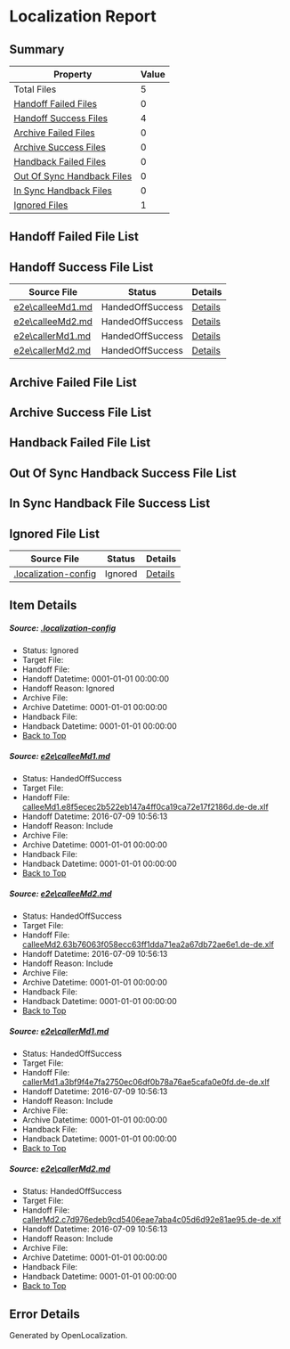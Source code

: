 # <a name='report-top'></a> Localization Report

## Summary
 Property | Value 
 -------- | ----- 
 Total Files | 5
[ Handoff Failed Files ](#handoff-failed-list)| 0
[ Handoff Success Files ](#handoff-success-list)| 4
[ Archive Failed Files ](#archive-failed-list)| 0
[ Archive Success Files ](#archive-success-list)| 0
[ Handback Failed Files ](#handback-failed-list)| 0
[ Out Of Sync Handback Files ](#outofsync-handback-success-list)| 0
[ In Sync Handback Files ](#insync-handback-success-list)| 0
[ Ignored Files ](#ignored-list)| 1

## <a name='handoff-failed-list'></a> Handoff Failed File List

## <a name='handoff-success-list'></a> Handoff Success File List
 Source File | Status | Details 
 ----------- | ------ | ------- 
 [e2e\calleeMd1.md](https://github.com/OpenLocalizationTestOrg/oltest/blob/7013ad454a3cf9cf0584d5bd0ab94f4c1193ada6/e2e/calleeMd1.md) | HandedOffSuccess | [Details](#066f39de848d8efb250af8e90c7fba4f1e543bf51)
 [e2e\calleeMd2.md](https://github.com/OpenLocalizationTestOrg/oltest/blob/7013ad454a3cf9cf0584d5bd0ab94f4c1193ada6/e2e/calleeMd2.md) | HandedOffSuccess | [Details](#ee2cde72136309d1c85fc721003990e932f34a7d2)
 [e2e\callerMd1.md](https://github.com/OpenLocalizationTestOrg/oltest/blob/7013ad454a3cf9cf0584d5bd0ab94f4c1193ada6/e2e/callerMd1.md) | HandedOffSuccess | [Details](#c99bae34f047def8e065df647cb1214b5f29147b3)
 [e2e\callerMd2.md](https://github.com/OpenLocalizationTestOrg/oltest/blob/7013ad454a3cf9cf0584d5bd0ab94f4c1193ada6/e2e/callerMd2.md) | HandedOffSuccess | [Details](#c7187f2339123bd638a2343bfc0b803372404a4c4)

## <a name='archive-failed-list'></a> Archive Failed File List

## <a name='archive-success-list'></a> Archive Success File List

## <a name='handback-failed-list'></a> Handback Failed File List

## <a name='outofsync-handback-success-list'></a> Out Of Sync Handback Success File List

## <a name='insync-handback-success-list'></a> In Sync Handback File Success List

## <a name='ignored-list'></a> Ignored File List
 Source File | Status | Details 
 ----------- | ------ | ------- 
 [.localization-config](https://github.com/OpenLocalizationTestOrg/oltest/blob/7013ad454a3cf9cf0584d5bd0ab94f4c1193ada6/.localization-config) | Ignored | [Details](#3d4f252ac210baf56311d7e97dcc2db10974dbd20)

## Item Details
##### <a name='3d4f252ac210baf56311d7e97dcc2db10974dbd20'></a> Source: [.localization-config](https://github.com/OpenLocalizationTestOrg/oltest/blob/7013ad454a3cf9cf0584d5bd0ab94f4c1193ada6/.localization-config)
* Status: Ignored
* Target File: 
* Handoff File: 
* Handoff Datetime: 0001-01-01 00:00:00
* Handoff Reason: Ignored
* Archive File: 
* Archive Datetime: 0001-01-01 00:00:00
* Handback File: 
* Handback Datetime: 0001-01-01 00:00:00
* [Back to Top](#report-top)

##### <a name='066f39de848d8efb250af8e90c7fba4f1e543bf51'></a> Source: [e2e\calleeMd1.md](https://github.com/OpenLocalizationTestOrg/oltest/blob/7013ad454a3cf9cf0584d5bd0ab94f4c1193ada6/e2e/calleeMd1.md)
* Status: HandedOffSuccess
* Target File: 
* Handoff File: [calleeMd1.e8f5ecec2b522eb147a4ff0ca19ca72e17f2186d.de-de.xlf](https://github.com/OpenLocalizationTestOrg/olhandoff-e2e/blob/3dcd5b893ef6e19510f3dbe3e4ef87f191852bef/ol-handoff/OpenLocalizationTestOrg/oltest-dede-fly/ci/ht/calleeMd1.e8f5ecec2b522eb147a4ff0ca19ca72e17f2186d.de-de.xlf)
* Handoff Datetime: 2016-07-09 10:56:13
* Handoff Reason: Include
* Archive File: 
* Archive Datetime: 0001-01-01 00:00:00
* Handback File: 
* Handback Datetime: 0001-01-01 00:00:00
* [Back to Top](#report-top)

##### <a name='ee2cde72136309d1c85fc721003990e932f34a7d2'></a> Source: [e2e\calleeMd2.md](https://github.com/OpenLocalizationTestOrg/oltest/blob/7013ad454a3cf9cf0584d5bd0ab94f4c1193ada6/e2e/calleeMd2.md)
* Status: HandedOffSuccess
* Target File: 
* Handoff File: [calleeMd2.63b76063f058ecc63ff1dda71ea2a67db72ae6e1.de-de.xlf](https://github.com/OpenLocalizationTestOrg/olhandoff-e2e/blob/3dcd5b893ef6e19510f3dbe3e4ef87f191852bef/ol-handoff/OpenLocalizationTestOrg/oltest-dede-fly/ci/ht/calleeMd2.63b76063f058ecc63ff1dda71ea2a67db72ae6e1.de-de.xlf)
* Handoff Datetime: 2016-07-09 10:56:13
* Handoff Reason: Include
* Archive File: 
* Archive Datetime: 0001-01-01 00:00:00
* Handback File: 
* Handback Datetime: 0001-01-01 00:00:00
* [Back to Top](#report-top)

##### <a name='c99bae34f047def8e065df647cb1214b5f29147b3'></a> Source: [e2e\callerMd1.md](https://github.com/OpenLocalizationTestOrg/oltest/blob/7013ad454a3cf9cf0584d5bd0ab94f4c1193ada6/e2e/callerMd1.md)
* Status: HandedOffSuccess
* Target File: 
* Handoff File: [callerMd1.a3bf9f4e7fa2750ec06df0b78a76ae5cafa0e0fd.de-de.xlf](https://github.com/OpenLocalizationTestOrg/olhandoff-e2e/blob/3dcd5b893ef6e19510f3dbe3e4ef87f191852bef/ol-handoff/OpenLocalizationTestOrg/oltest-dede-fly/ci/ht/callerMd1.a3bf9f4e7fa2750ec06df0b78a76ae5cafa0e0fd.de-de.xlf)
* Handoff Datetime: 2016-07-09 10:56:13
* Handoff Reason: Include
* Archive File: 
* Archive Datetime: 0001-01-01 00:00:00
* Handback File: 
* Handback Datetime: 0001-01-01 00:00:00
* [Back to Top](#report-top)

##### <a name='c7187f2339123bd638a2343bfc0b803372404a4c4'></a> Source: [e2e\callerMd2.md](https://github.com/OpenLocalizationTestOrg/oltest/blob/7013ad454a3cf9cf0584d5bd0ab94f4c1193ada6/e2e/callerMd2.md)
* Status: HandedOffSuccess
* Target File: 
* Handoff File: [callerMd2.c7d976edeb9cd5406eae7aba4c05d6d92e81ae95.de-de.xlf](https://github.com/OpenLocalizationTestOrg/olhandoff-e2e/blob/3dcd5b893ef6e19510f3dbe3e4ef87f191852bef/ol-handoff/OpenLocalizationTestOrg/oltest-dede-fly/ci/ht/callerMd2.c7d976edeb9cd5406eae7aba4c05d6d92e81ae95.de-de.xlf)
* Handoff Datetime: 2016-07-09 10:56:13
* Handoff Reason: Include
* Archive File: 
* Archive Datetime: 0001-01-01 00:00:00
* Handback File: 
* Handback Datetime: 0001-01-01 00:00:00
* [Back to Top](#report-top)


## Error Details

Generated by OpenLocalization.
